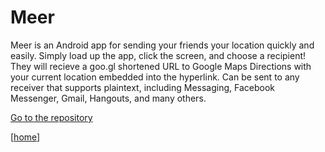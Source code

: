 # Meer
Meer is an Android app for sending your friends your location quickly and easily. Simply load up the 
app, click the screen, and choose a recipient! They will recieve a goo.gl shortened URL to Google Maps 
Directions with your current location embedded into the hyperlink. Can be sent to any receiver that 
supports plaintext, including Messaging, Facebook Messenger, Gmail, Hangouts, and many others. 

[Go to the repository](https://github.com/afrise/meer)

\[[home](https://afrise.github.io)\]

